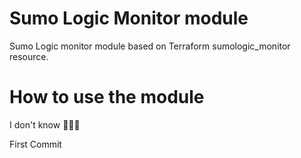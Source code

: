 # Sumo Logic Monitor module

Sumo Logic monitor module based on Terraform sumologic_monitor resource.

# How to use the module

I don't know 🤷🏽‍♂️

First Commit
